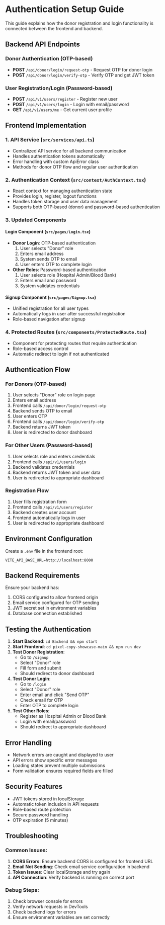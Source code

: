 # Authentication Setup Guide

This guide explains how the donor registration and login functionality is connected between the frontend and backend.

## Backend API Endpoints

### Donor Authentication (OTP-based)
- **POST** `/api/donor/login/request-otp` - Request OTP for donor login
- **POST** `/api/donor/login/verify-otp` - Verify OTP and get JWT token

### User Registration/Login (Password-based)
- **POST** `/api/v1/users/register` - Register new user
- **POST** `/api/v1/users/login` - Login with email/password
- **GET** `/api/v1/users/me` - Get current user profile

## Frontend Implementation

### 1. API Service (`src/services/api.ts`)
- Centralized API service for all backend communication
- Handles authentication tokens automatically
- Error handling with custom ApiError class
- Methods for donor OTP flow and regular user authentication

### 2. Authentication Context (`src/context/AuthContext.tsx`)
- React context for managing authentication state
- Provides login, register, logout functions
- Handles token storage and user data management
- Supports both OTP-based (donor) and password-based authentication

### 3. Updated Components

#### Login Component (`src/pages/Login.tsx`)
- **Donor Login**: OTP-based authentication
  1. User selects "Donor" role
  2. Enters email address
  3. System sends OTP to email
  4. User enters OTP to complete login
- **Other Roles**: Password-based authentication
  1. User selects role (Hospital Admin/Blood Bank)
  2. Enters email and password
  3. System validates credentials

#### Signup Component (`src/pages/Signup.tsx`)
- Unified registration for all user types
- Automatically logs in user after successful registration
- Role-based navigation after signup

### 4. Protected Routes (`src/components/ProtectedRoute.tsx`)
- Component for protecting routes that require authentication
- Role-based access control
- Automatic redirect to login if not authenticated

## Authentication Flow

### For Donors (OTP-based)
1. User selects "Donor" role on login page
2. Enters email address
3. Frontend calls `/api/donor/login/request-otp`
4. Backend sends OTP to email
5. User enters OTP
6. Frontend calls `/api/donor/login/verify-otp`
7. Backend returns JWT token
8. User is redirected to donor dashboard

### For Other Users (Password-based)
1. User selects role and enters credentials
2. Frontend calls `/api/v1/users/login`
3. Backend validates credentials
4. Backend returns JWT token and user data
5. User is redirected to appropriate dashboard

### Registration Flow
1. User fills registration form
2. Frontend calls `/api/v1/users/register`
3. Backend creates user account
4. Frontend automatically logs in user
5. User is redirected to appropriate dashboard

## Environment Configuration

Create a `.env` file in the frontend root:
```
VITE_API_BASE_URL=http://localhost:8000
```

## Backend Requirements

Ensure your backend has:
1. CORS configured to allow frontend origin
2. Email service configured for OTP sending
3. JWT secret set in environment variables
4. Database connection established

## Testing the Authentication

1. **Start Backend**: `cd Backend && npm start`
2. **Start Frontend**: `cd pixel-copy-showcase-main && npm run dev`
3. **Test Donor Registration**:
   - Go to `/signup`
   - Select "Donor" role
   - Fill form and submit
   - Should redirect to donor dashboard
4. **Test Donor Login**:
   - Go to `/login`
   - Select "Donor" role
   - Enter email and click "Send OTP"
   - Check email for OTP
   - Enter OTP to complete login
5. **Test Other Roles**:
   - Register as Hospital Admin or Blood Bank
   - Login with email/password
   - Should redirect to appropriate dashboard

## Error Handling

- Network errors are caught and displayed to user
- API errors show specific error messages
- Loading states prevent multiple submissions
- Form validation ensures required fields are filled

## Security Features

- JWT tokens stored in localStorage
- Automatic token inclusion in API requests
- Role-based route protection
- Secure password handling
- OTP expiration (5 minutes)

## Troubleshooting

### Common Issues:
1. **CORS Errors**: Ensure backend CORS is configured for frontend URL
2. **Email Not Sending**: Check email service configuration in backend
3. **Token Issues**: Clear localStorage and try again
4. **API Connection**: Verify backend is running on correct port

### Debug Steps:
1. Check browser console for errors
2. Verify network requests in DevTools
3. Check backend logs for errors
4. Ensure environment variables are set correctly
